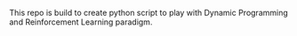 
This repo is build to create python script to play with Dynamic Programming and Reinforcement Learning paradigm. 